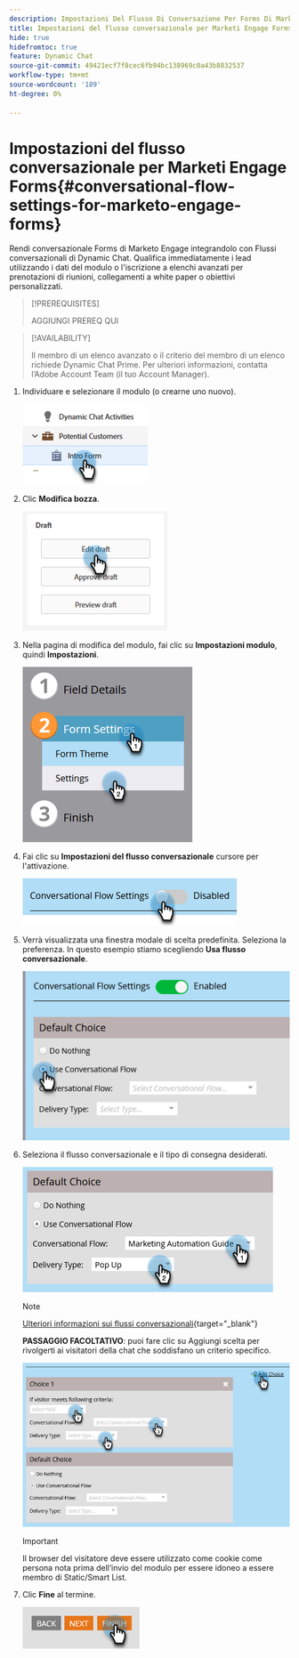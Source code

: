```yaml
---
description: Impostazioni Del Flusso Di Conversazione Per Forms Di Marketo Engage - Documentazione Di Marketo - Documentazione Del Prodotto
title: Impostazioni del flusso conversazionale per Marketi Engage Forms
hide: true
hidefromtoc: true
feature: Dynamic Chat
source-git-commit: 49421ecf7f8cec6fb94bc138969c0a43b8832537
workflow-type: tm+mt
source-wordcount: '189'
ht-degree: 0%

---
```


# Impostazioni del flusso conversazionale per Marketi Engage Forms{#conversational-flow-settings-for-marketo-engage-forms}

Rendi conversazionale Forms di Marketo Engage integrandolo con Flussi conversazionali di Dynamic Chat. Qualifica immediatamente i lead utilizzando i dati del modulo o l&#39;iscrizione a elenchi avanzati per prenotazioni di riunioni, collegamenti a white paper o obiettivi personalizzati.

>[!PREREQUISITES]
>
>AGGIUNGI PREREQ QUI

>[!AVAILABILITY]
>
>Il membro di un elenco avanzato o il criterio del membro di un elenco richiede Dynamic Chat Prime. Per ulteriori informazioni, contatta l’Adobe Account Team (il tuo Account Manager).

1. Individuare e selezionare il modulo (o crearne uno nuovo).

   ![](assets/conversational-flow-settings-1.png)

1. Clic **Modifica bozza**.

   ![](assets/conversational-flow-settings-2.png)

1. Nella pagina di modifica del modulo, fai clic su **Impostazioni modulo**, quindi **Impostazioni**.

   ![](assets/conversational-flow-settings-3.png)

1. Fai clic su **Impostazioni del flusso conversazionale** cursore per l&#39;attivazione.

   ![](assets/conversational-flow-settings-4.png)

1. Verrà visualizzata una finestra modale di scelta predefinita. Seleziona la preferenza. In questo esempio stiamo scegliendo **Usa flusso conversazionale**.

   ![](assets/conversational-flow-settings-5.png)

1. Seleziona il flusso conversazionale e il tipo di consegna desiderati.

   ![](assets/conversational-flow-settings-6.png)

   >[!NOTE]
   >
   >[Ulteriori informazioni sui flussi conversazionali](/help/marketo/product-docs/demand-generation/dynamic-chat-two/automated-chat/conversational-flows-overview.md){target="_blank"}

   **PASSAGGIO FACOLTATIVO**: puoi fare clic su Aggiungi scelta per rivolgerti ai visitatori della chat che soddisfano un criterio specifico.

   ![](assets/conversational-flow-settings-7.png)

   >[!IMPORTANT]
   >
   >Il browser del visitatore deve essere utilizzato come cookie come persona nota prima dell’invio del modulo per essere idoneo a essere membro di Static/Smart List.

1. Clic **Fine** al termine.

   ![](assets/conversational-flow-settings-8.png)
